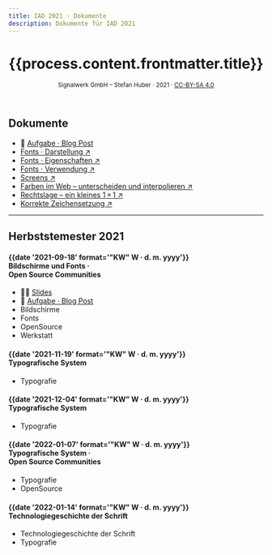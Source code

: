 ```yaml
---
title: IAD 2021 · Dokumente
description: Dokumente für IAD 2021
---
```


<header>

# {{process.content.frontmatter.title}}

<small>Signalwerk GmbH – Stefan Huber · 2021 · [CC-BY-SA 4.0](https://creativecommons.org/licenses/by-sa/4.0/)</small>

</header>


<!-- 
– Aufgabestellung
– praxis zu variable fonts
- /font-use/
- Leerzeichen
  Icon-Fonts erstellen
- https://fontdrop.info/#/?darkmode=true
- https://www.myfonts.com/fonts/kimmy/burford/


 -->



## Dokumente

- 📝 [Aufgabe · Blog Post](./exercise-blog-post/)
- [Fonts · Darstellung ↗](https://interaction.signalwerk.ch/articles/font-rendering/)
- [Fonts · Eigenschaften ↗](https://interaction.signalwerk.ch/articles/font-anatomy/)
- [Fonts · Verwendung ↗](https://interaction.signalwerk.ch/articles/font-use/)
- [Screens ↗](https://interaction.signalwerk.ch/articles/screens/)
- [Farben im Web – unterscheiden und interpolieren  ↗](http://publisher.signalwerk.ch/colors/)
- [Rechtslage – ein kleines 1 × 1 ↗](https://interaction.signalwerk.ch/articles/legal/)
- [Korrekte Zeichensetzung ↗](https://webtypo.signalwerk.ch/)

<!--

* [Technologiegeschichte der Schrift](https://signalwerk.github.io/learn.interaction/articles/font-history)

 -->

---

## Herbststemester 2021


<div class='slide-list'>

#### {{date '2021-09-18' format='"KW" W · d. m. yyyy'}}<br>**Bildschirme und Fonts · <br>Open Source Communities**

- 🧑‍🏫 [Slides](https://signalwerk.github.io/IAD.LAB.SLD/data/2021/KW37-2021/)
- 📝 [Aufgabe · Blog Post](./exercise-blog-post/)
- Bildschirme
- Fonts
- OpenSource
- Werkstatt

#### {{date '2021-11-19' format='"KW" W · d. m. yyyy'}}<br>**Typografische System**

- Typografie

#### {{date '2021-12-04' format='"KW" W · d. m. yyyy'}}<br>**Typografische System**

- Typografie

#### {{date '2022-01-07' format='"KW" W · d. m. yyyy'}}<br>**Typografische System · <br>Open Source Communities**

- Typografie
- OpenSource

#### {{date '2022-01-14' format='"KW" W · d. m. yyyy'}}<br>**Technologiegeschichte der Schrift**

- Technologiegeschichte der Schrift
- Typografie

</div>

<br>
<br>
<br>
<br>
<br>
<br>
<br>
<br>
<br>
<br>
<br>
<br>
<br>
<br>
<br>
<br>
<br>
<br>
<br>
<br>
<br>
<br>
<br>
